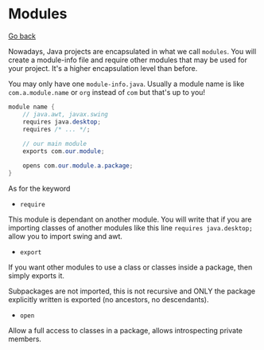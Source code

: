 # Modules

[Go back](..)

Nowadays, Java projects are encapsulated in what we
call ``modules``.
You will create a module-info file and require other modules
that may be used for your project. It's a higher
encapsulation level than before.

You may only have one ``module-info.java``. Usually
a module name is like ``com.a.module.name`` or
``org`` instead of `com` but that's up to you!

```java
module name {
    // java.awt, javax.swing
    requires java.desktop;
    requires /* ... */;
    
    // our main module
    exports com.our.module;

    opens com.our.module.a.package;
}
```

As for the keyword

* ``require``

This module is dependant on another module. You will
write that if you are importing classes of another
modules like this line ``requires java.desktop;``
allow you to import swing and awt.

* ``export``

If you want other modules to use a class or classes
inside a package, then simply exports it.

Subpackages are not imported, this is not recursive
and ONLY the package explicitly written is exported
(no ancestors, no descendants).

* ``open``

Allow a full access to classes in a package, allows
introspecting private members.
